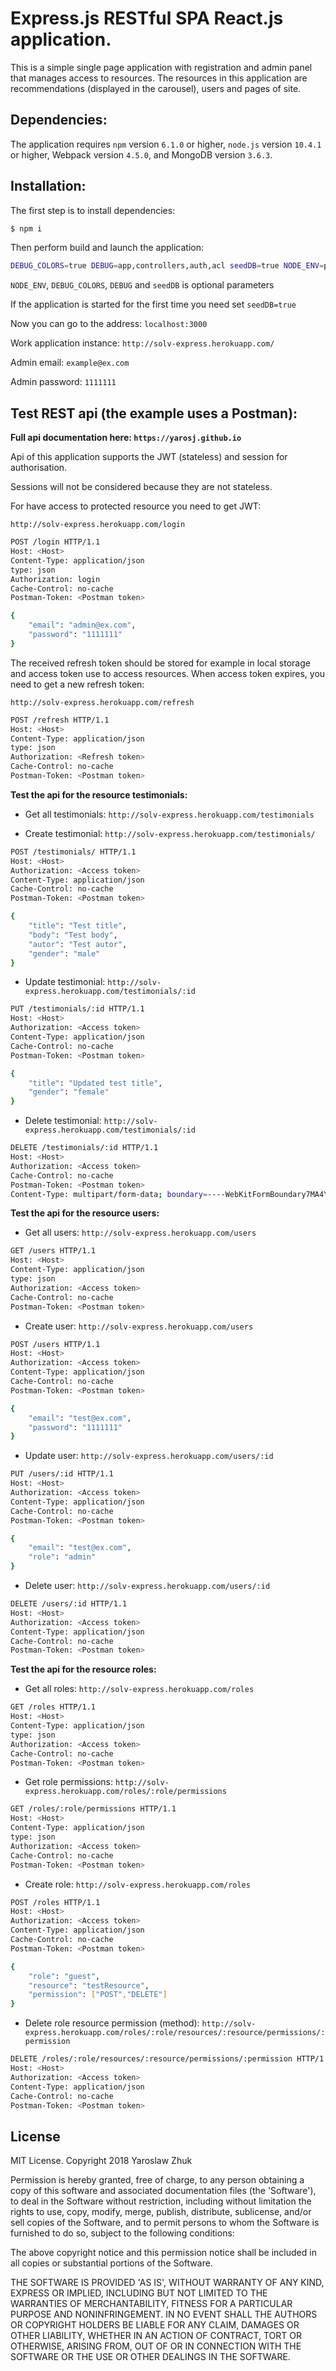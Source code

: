 # Express.js RESTful SPA React.js application.

This is a simple single page application with registration and admin panel that manages access to resources. The resources in this application are recommendations (displayed in the carousel), users and pages of site.

Dependencies:
------------

The application requires `npm` version `6.1.0` or higher,  `node.js` version `10.4.1` or higher, Webpack version `4.5.0`, and MongoDB version `3.6.3`.

Installation:
----------------

The first step is to install dependencies:

```sh
$ npm i
```

Then perform build and launch the application:

```sh
DEBUG_COLORS=true DEBUG=app,controllers,auth,acl seedDB=true NODE_ENV=production npm start
```

`NODE_ENV`, `DEBUG_COLORS`, `DEBUG` and `seedDB` is optional parameters

If the application is started for the first time you need set `seedDB=true`

Now you can go to the address: `localhost:3000`

Work application instance: `http://solv-express.herokuapp.com/`

Admin email: `example@ex.com`

Admin password: `1111111`

Test REST api (the example uses a Postman):
------------

__Full api documentation here: `https://yarosj.github.io`__

Api of this application supports the JWT (stateless) and session for authorisation.

Sessions will not be considered because they are not stateless.

For have access to protected resource you need to get JWT:

`http://solv-express.herokuapp.com/login`

```sh
POST /login HTTP/1.1
Host: <Host>
Content-Type: application/json
type: json
Authorization: login
Cache-Control: no-cache
Postman-Token: <Postman token>

{
    "email": "admin@ex.com",
    "password": "1111111"
}
```

The received refresh token should be stored for example in local storage and access token use to access resources. When access token expires, you need to get a new refresh token:

`http://solv-express.herokuapp.com/refresh`

```sh
POST /refresh HTTP/1.1
Host: <Host>
Content-Type: application/json
type: json
Authorization: <Refresh token>
Cache-Control: no-cache
Postman-Token: <Postman token>
```

__Test the api for the resource testimonials:__

- Get all testimonials: `http://solv-express.herokuapp.com/testimonials`

- Create testimonial: `http://solv-express.herokuapp.com/testimonials/`

```sh
POST /testimonials/ HTTP/1.1
Host: <Host>
Authorization: <Access token>
Content-Type: application/json
Cache-Control: no-cache
Postman-Token: <Postman token>

{
    "title": "Test title",
    "body": "Test body",
    "autor": "Test autor",
    "gender": "male"
}
```

- Update testimonial: `http://solv-express.herokuapp.com/testimonials/:id`

```sh
PUT /testimonials/:id HTTP/1.1
Host: <Host>
Authorization: <Access token>
Content-Type: application/json
Cache-Control: no-cache
Postman-Token: <Postman token>

{
    "title": "Updated test title",
    "gender": "female"
}
```

- Delete testimonial: `http://solv-express.herokuapp.com/testimonials/:id`

```sh
DELETE /testimonials/:id HTTP/1.1
Host: <Host>
Authorization: <Access token>
Cache-Control: no-cache
Postman-Token: <Postman token>
Content-Type: multipart/form-data; boundary=----WebKitFormBoundary7MA4YWxkTrZu0gW
```

__Test the api for the resource users:__

- Get all users: `http://solv-express.herokuapp.com/users`

```sh
GET /users HTTP/1.1
Host: <Host>
Content-Type: application/json
type: json
Authorization: <Access token>
Cache-Control: no-cache
Postman-Token: <Postman token>
```

- Create user: `http://solv-express.herokuapp.com/users`

```sh
POST /users HTTP/1.1
Host: <Host>
Authorization: <Access token>
Content-Type: application/json
Cache-Control: no-cache
Postman-Token: <Postman token>

{
    "email": "test@ex.com",
    "password": "1111111"
}
```

- Update user: `http://solv-express.herokuapp.com/users/:id`

```sh
PUT /users/:id HTTP/1.1
Host: <Host>
Authorization: <Access token>
Content-Type: application/json
Cache-Control: no-cache
Postman-Token: <Postman token>

{
    "email": "test@ex.com",
    "role": "admin"
}
```

- Delete user: `http://solv-express.herokuapp.com/users/:id`

```sh
DELETE /users/:id HTTP/1.1
Host: <Host>
Authorization: <Access token>
Content-Type: application/json
Cache-Control: no-cache
Postman-Token: <Postman token>
```

__Test the api for the resource roles:__


- Get all roles: `http://solv-express.herokuapp.com/roles`

```sh
GET /roles HTTP/1.1
Host: <Host>
Content-Type: application/json
type: json
Authorization: <Access token>
Cache-Control: no-cache
Postman-Token: <Postman token>
```

- Get role permissions: `http://solv-express.herokuapp.com/roles/:role/permissions`

```sh
GET /roles/:role/permissions HTTP/1.1
Host: <Host>
Content-Type: application/json
type: json
Authorization: <Access token>
Cache-Control: no-cache
Postman-Token: <Postman token>
```

- Create role: `http://solv-express.herokuapp.com/roles`

```sh
POST /roles HTTP/1.1
Host: <Host>
Authorization: <Access token>
Content-Type: application/json
Cache-Control: no-cache
Postman-Token: <Postman token>

{
	"role": "guest",
	"resource": "testResource",
	"permission": ["POST","DELETE"]
}
```

- Delete role resource permission (method): `http://solv-express.herokuapp.com/roles/:role/resources/:resource/permissions/:permission`

```sh
DELETE /roles/:role/resources/:resource/permissions/:permission HTTP/1.1
Host: <Host>
Authorization: <Access token>
Content-Type: application/json
Cache-Control: no-cache
Postman-Token: <Postman token>
```

## License

MIT License. Copyright 2018 Yaroslaw Zhuk

Permission is hereby granted, free of charge, to any person obtaining
a copy of this software and associated documentation files (the
'Software'), to deal in the Software without restriction, including
without limitation the rights to use, copy, modify, merge, publish,
distribute, sublicense, and/or sell copies of the Software, and to
permit persons to whom the Software is furnished to do so, subject to
the following conditions:

The above copyright notice and this permission notice shall be
included in all copies or substantial portions of the Software.

THE SOFTWARE IS PROVIDED 'AS IS', WITHOUT WARRANTY OF ANY KIND,
EXPRESS OR IMPLIED, INCLUDING BUT NOT LIMITED TO THE WARRANTIES OF
MERCHANTABILITY, FITNESS FOR A PARTICULAR PURPOSE AND NONINFRINGEMENT.
IN NO EVENT SHALL THE AUTHORS OR COPYRIGHT HOLDERS BE LIABLE FOR ANY
CLAIM, DAMAGES OR OTHER LIABILITY, WHETHER IN AN ACTION OF CONTRACT,
TORT OR OTHERWISE, ARISING FROM, OUT OF OR IN CONNECTION WITH THE
SOFTWARE OR THE USE OR OTHER DEALINGS IN THE SOFTWARE.